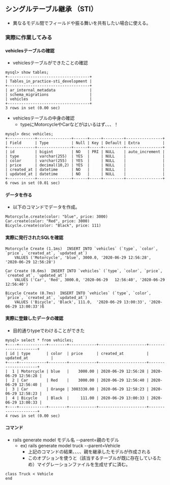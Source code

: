 ## シングルテーブル継承 （STI）

####

* 異なるモデル間でフィールドや振る舞いを共有したい場合に使える。

### 実際に作業してみる

#### vehiclesテーブルの確認

* vehiclesテーブルができたことの確認

```
mysql> show tables;
+------------------------------------+
| Tables_in_practice-sti_development |
+------------------------------------+
| ar_internal_metadata               |
| schema_migrations                  |
| vehicles                           |
+------------------------------------+
3 rows in set (0.00 sec)
```

* vehiclesテーブルの中身の確認
  * typeにMotorcycleやCarなどがはいるはず、、、！

```
mysql> desc vehicles;
+------------+---------------+------+-----+---------+----------------+
| Field      | Type          | Null | Key | Default | Extra          |
+------------+---------------+------+-----+---------+----------------+
| id         | bigint        | NO   | PRI | NULL    | auto_increment |
| type       | varchar(255)  | YES  |     | NULL    |                |
| color      | varchar(255)  | YES  |     | NULL    |                |
| price      | decimal(10,2) | YES  |     | NULL    |                |
| created_at | datetime      | NO   |     | NULL    |                |
| updated_at | datetime      | NO   |     | NULL    |                |
+------------+---------------+------+-----+---------+----------------+
6 rows in set (0.01 sec)
```

#### データを作る

* 以下のコマンドでデータを作成。

```
Motorcycle.create(color: "blue", price: 3000)
Car.create(color: "Red", price: 3000)
Bicycle.create(color: "Black", price: 111)

```

#### 実際に発行されたSQLを確認

```
Motorcycle Create (1.1ms)  INSERT INTO `vehicles` (`type`, `color`, `price`, `created_at`, `updated_at`) 
    VALUES ('Motorcycle', 'blue', 3000.0, '2020-06-29 12:56:28', '2020-06-29 12:56:28')

Car Create (0.6ms)  INSERT INTO `vehicles` (`type`, `color`, `price`, `created_at`, `updated_at`) 
    VALUES ('Car', 'Red', 3000.0, '2020-06-29   12:56:40', '2020-06-29 12:56:40')

Bicycle Create (0.7ms)  INSERT INTO `vehicles` (`type`, `color`, `price`, `created_at`, `updated_at`) 
    VALUES ('Bicycle', 'Black', 111.0,  '2020-06-29 13:00:33', '2020-06-29 13:00:33')ß
```


#### 実際に登録したデータの確認

* 目的通りtypeでわけることができた

```
mysql> select * from vehicles;
+----+------------+--------+------------+---------------------+---------------------+
| id | type       | color  | price      | created_at          | updated_at          |
+----+------------+--------+------------+---------------------+---------------------+
|  1 | Motorcycle | blue   |    3000.00 | 2020-06-29 12:56:28 | 2020-06-29 12:56:28 |
|  2 | Car        | Red    |    3000.00 | 2020-06-29 12:56:40 | 2020-06-29 12:56:40 |
|  3 | Car        | Orange | 3003330.00 | 2020-06-29 12:58:23 | 2020-06-29 12:58:23 |
|  4 | Bicycle    | Black  |     111.00 | 2020-06-29 13:00:33 | 2020-06-29 13:00:33 |
+----+------------+--------+------------+---------------------+---------------------+
4 rows in set (0.00 sec)
```

#### コマンド

* rails generate model モデル名 --parent=親のモデル
  * ex) rails generate model truck --parent=Vehicle
    * 上記のコマンドの結果、、、、親を継承したモデルが作成される
    * このオプションを使うと（該当するテーブルが既に存在しているため）マイグレーションファイルを生成せずに済む。

```
class Truck < Vehicle
end
```